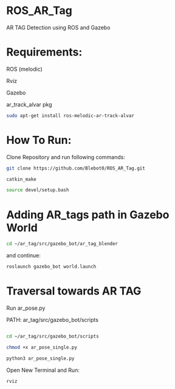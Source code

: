 # ROS_AR_Tag
AR TAG Detection using ROS and Gazebo

# Requirements:

ROS (melodic)

Rviz

Gazebo

ar_track_alvar pkg
```bash 
sudo apt-get install ros-melodic-ar-track-alvar
```

# How To Run:

Clone Repository and run following commands:

```bash
git clone https://github.com/Blebot0/ROS_AR_Tag.git

catkin_make

source devel/setup.bash
```
# Adding AR_tags path in Gazebo World

```bash
cd ~/ar_tag/src/gazebo_bot/ar_tag_blender
```
and continue:

```bash
roslaunch gazebo_bot world.launch
```

# Traversal towards AR TAG

Run ar_pose.py

PATH: ar_tag/src/gazebo_bot/scripts

```bash 

cd ~/ar_tag/src/gazebo_bot/scripts

chmod +x ar_pose_single.py

python3 ar_pose_single.py
```

Open New Terminal and Run:

```bash 
rviz
```





